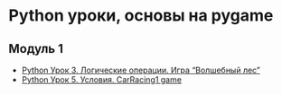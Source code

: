 # Python уроки, основы на pygame

## Модуль 1
- [Python Урок 3. Логические операции. Игра “Волшебный лес”](https://docs.google.com/document/d/1FZfuIXsc4j7UOayeEwkXVR0DX2rruU_Vru8RkEk9p0c/edit?usp=sharing)
- [Python Урок 5. Условия. CarRacing1 game](https://docs.google.com/document/d/1rDwAveIyY0JeRVRfnAJAIPEWTR33BDKRGvj1CGR2UfU/edit?usp=sharing)


